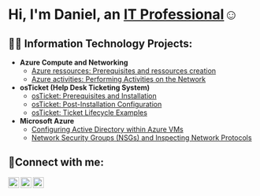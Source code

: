<h1>Hi, I'm Daniel, an <a href="https://linkedin.com/in/dmankong">IT Professional</a>☺</h1>

<h2>👨‍💻 Information Technology Projects:</h2>

- <b>Azure Compute and Networking</b>
  - [Azure ressources: Prerequisites and ressources creation](https://github.com/danielbangm/azure-ressources)
  - [Azure activities: Performing Activities on the Network](https://github.com/danielbangm/azure-network)
- <b>osTicket (Help Desk Ticketing System)</b>
  - [osTicket: Prerequisites and Installation](https://github.com/danielbangm/osticket-prereqs)
  - [osTicket: Post-Installation Configuration](https://github.com/danielbangm/post-install-config)
  - [osTicket: Ticket Lifecycle Examples](https://github.com/danielbangm/ticket-lifecycle)
- <b>Microsoft Azure</b>
  - [Configuring Active Directory within Azure VMs](https://github.com/danielbangm/configure-ad)
  - [Network Security Groups (NSGs) and Inspecting Network Protocols](https://github.com/danielbangm/azure-network-protocols)

<h2>🤳Connect with me:</h2>

[<img align="left" alt="Josh | Twitter" width="22px" src="https://cdn.jsdelivr.net/npm/simple-icons@v3/icons/twitter.svg" />][twitter]
[<img align="left" alt="Josh | LinkedIn" width="22px" src="https://cdn.jsdelivr.net/npm/simple-icons@v3/icons/linkedin.svg" />][linkedin]
[<img align="left" alt="Josh | Instagram" width="22px" src="https://cdn.jsdelivr.net/npm/simple-icons@v3/icons/instagram.svg" />][instagram]

[twitter]: https://twitter.com/Jane
[instagram]: https://www.instagram.com/Jane
[linkedin]: https://linkedin.com/in/Jane
